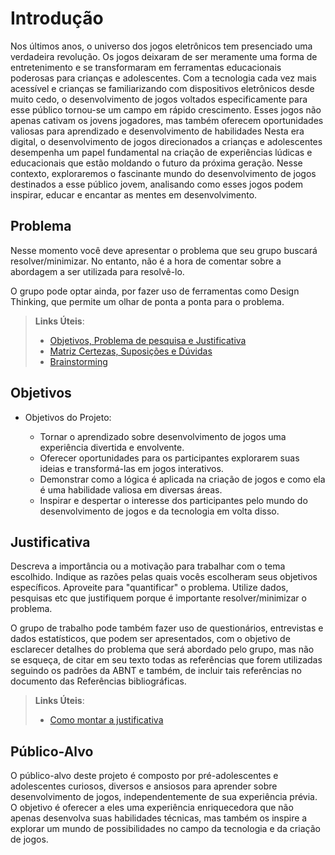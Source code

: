# Introdução

Nos últimos anos, o universo dos jogos eletrônicos tem presenciado uma verdadeira revolução. Os jogos deixaram de ser meramente uma forma de entretenimento e se transformaram em ferramentas educacionais poderosas para crianças e adolescentes. Com a tecnologia cada vez mais acessível e crianças se familiarizando com dispositivos eletrônicos desde muito cedo, o desenvolvimento de jogos voltados especificamente para esse público tornou-se um campo em rápido crescimento. Esses jogos não apenas cativam os jovens jogadores, mas também oferecem oportunidades valiosas para aprendizado e desenvolvimento de habilidades
Nesta era digital, o desenvolvimento de jogos direcionados a crianças e adolescentes desempenha um papel fundamental na criação de experiências lúdicas e educacionais que estão moldando o futuro da próxima geração. Nesse contexto, exploraremos o fascinante mundo do desenvolvimento de jogos destinados a esse público jovem, analisando como esses jogos podem inspirar, educar e encantar as mentes em desenvolvimento.

## Problema
Nesse momento você deve apresentar o problema que seu grupo buscará resolver/minimizar. No entanto, não é a hora de comentar sobre a abordagem a ser utilizada para resolvê-lo.

O grupo pode optar ainda, por fazer uso  de ferramentas como Design Thinking, que permite um olhar de ponta a ponta para o problema.

> **Links Úteis**:
> - [Objetivos, Problema de pesquisa e Justificativa](https://medium.com/@versioparole/objetivos-problema-de-pesquisa-e-justificativa-c98c8233b9c3)
> - [Matriz Certezas, Suposições e Dúvidas](https://medium.com/educa%C3%A7%C3%A3o-fora-da-caixa/matriz-certezas-suposi%C3%A7%C3%B5es-e-d%C3%BAvidas-fa2263633655)
> - [Brainstorming](https://www.euax.com.br/2018/09/brainstorming/)

## Objetivos
- Objetivos do Projeto:
 
	- Tornar o aprendizado sobre desenvolvimento de jogos uma experiência divertida e envolvente.
	- Oferecer oportunidades para os participantes explorarem suas ideias e transformá-las em jogos interativos.
	- Demonstrar como a lógica é aplicada na criação de jogos e como ela é uma habilidade valiosa em diversas áreas.
	- Inspirar e despertar o interesse dos participantes pelo mundo do desenvolvimento de jogos e da tecnologia em volta disso.

## Justificativa

Descreva a importância ou a motivação para trabalhar com o tema escolhido. Indique as razões pelas quais vocês escolheram seus objetivos específicos. Aproveite para "quantificar" o problema. Utilize dados, pesquisas etc que justifiquem porque é importante resolver/minimizar o problema. 

O grupo de trabalho pode também fazer uso de questionários, entrevistas e dados estatísticos, que podem ser apresentados, com o objetivo de esclarecer detalhes do problema que será abordado pelo grupo, mas não se esqueça, de citar em seu texto todas as referências que forem utilizadas seguindo os padrões da ABNT e também, de incluir tais referências no documento das Referências bibliográficas.

> **Links Úteis**:
> - [Como montar a justificativa](https://guiadamonografia.com.br/como-montar-justificativa-do-tcc/)

## Público-Alvo

O público-alvo deste projeto é composto por pré-adolescentes e adolescentes curiosos, diversos e ansiosos para aprender sobre desenvolvimento de jogos, independentemente de sua experiência prévia. O objetivo é oferecer a eles uma experiência enriquecedora que não apenas desenvolva suas habilidades técnicas, mas também os inspire a explorar um mundo de possibilidades no campo da tecnologia e da criação de jogos.
